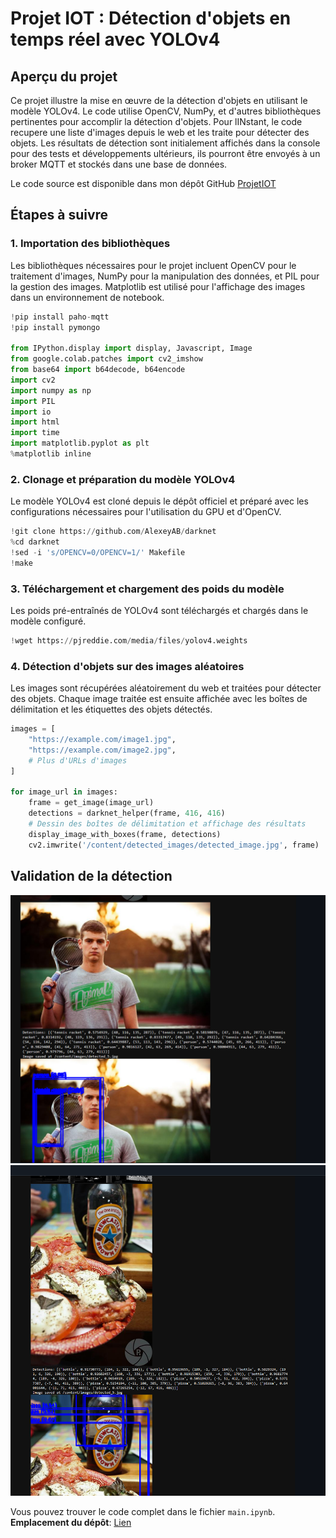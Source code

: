 # Projet IOT : Détection d'objets en temps réel avec YOLOv4

## Aperçu du projet

Ce projet illustre la mise en œuvre de la détection d'objets en utilisant le modèle YOLOv4. Le code utilise OpenCV, NumPy, et d'autres bibliothèques pertinentes pour accomplir la détection d'objets.
Pour lINstant, le code recupere une liste d'images depuis le web et les traite pour détecter des objets.
Les résultats de détection sont initialement affichés dans la console pour des tests et développements ultérieurs, ils pourront être envoyés à un broker MQTT et stockés dans une base de données.

Le code source est disponible dans mon dépôt GitHub [ProjetIOT](https://github.com/youssefchlendi/ProjetIOT)

## Étapes à suivre

### 1. Importation des bibliothèques

Les bibliothèques nécessaires pour le projet incluent OpenCV pour le traitement d'images, NumPy pour la manipulation des données, et PIL pour la gestion des images. Matplotlib est utilisé pour l'affichage des images dans un environnement de notebook.

```python
!pip install paho-mqtt
!pip install pymongo

from IPython.display import display, Javascript, Image
from google.colab.patches import cv2_imshow
from base64 import b64decode, b64encode
import cv2
import numpy as np
import PIL
import io
import html
import time
import matplotlib.pyplot as plt
%matplotlib inline
```

### 2. Clonage et préparation du modèle YOLOv4

Le modèle YOLOv4 est cloné depuis le dépôt officiel et préparé avec les configurations nécessaires pour l'utilisation du GPU et d'OpenCV.

```python
!git clone https://github.com/AlexeyAB/darknet
%cd darknet
!sed -i 's/OPENCV=0/OPENCV=1/' Makefile
!make
```

### 3. Téléchargement et chargement des poids du modèle

Les poids pré-entraînés de YOLOv4 sont téléchargés et chargés dans le modèle configuré.

```python
!wget https://pjreddie.com/media/files/yolov4.weights
```

### 4. Détection d'objets sur des images aléatoires

Les images sont récupérées aléatoirement du web et traitées pour détecter des objets. Chaque image traitée est ensuite affichée avec les boîtes de délimitation et les étiquettes des objets détectés.

```python
images = [
    "https://example.com/image1.jpg",
    "https://example.com/image2.jpg",
    # Plus d'URLs d'images
]

for image_url in images:
    frame = get_image(image_url)
    detections = darknet_helper(frame, 416, 416)
    # Dessin des boîtes de délimitation et affichage des résultats
    display_image_with_boxes(frame, detections)
    cv2.imwrite('/content/detected_images/detected_image.jpg', frame)
```

## Validation de la détection

![1730410532854](image/readme/1730410532854.png)
![1730410552558](image/readme/1730410552558.png)

Vous pouvez trouver le code complet dans le fichier `main.ipynb`.
**Emplacement du dépôt**: [Lien](https://github.com/youssefchlendi/ProjetIOT/blob/main/main.ipynb)
